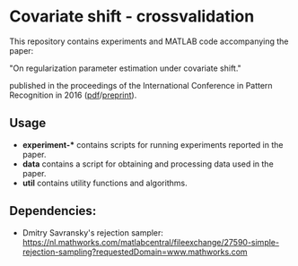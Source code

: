 # Covariate shift - crossvalidation

This repository contains experiments and MATLAB code accompanying the paper:

"On regularization parameter estimation under covariate shift."

published in the proceedings of the International Conference in Pattern Recognition in 2016 ([pdf](https://ieeexplore.ieee.org/document/7899671)/[preprint](https://arxiv.org/abs/1608.00250)).

## Usage

- __experiment-*__ contains scripts for running experiments reported in the paper.
- __data__ contains a script for obtaining and processing data used in the paper.
- __util__ contains utility functions and algorithms.

## Dependencies:

- Dmitry Savransky's rejection sampler: https://nl.mathworks.com/matlabcentral/fileexchange/27590-simple-rejection-sampling?requestedDomain=www.mathworks.com
